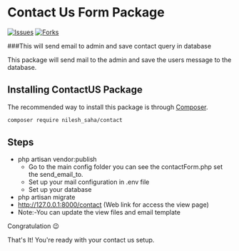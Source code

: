 # Contact Us Form Package

[![Issues](https://img.shields.io/github/issues/NileshSaha/contact-package?style=flat-square)](https://github.com/NileshSaha/contact-package/issues)
[![Forks](https://img.shields.io/github/stars/NileshSaha/contact-package?style=flat-square)](https://github.com/NileshSaha/contact-package/stargazers)

###This will send email to admin and save contact query in database

This package will send mail to the admin and save the users message to the database.

## Installing ContactUS Package

The recommended way to install this package is through
[Composer](https://getcomposer.org/).

```bash
composer require nilesh_saha/contact
```
## Steps

- php artisan vendor:publish
  - Go to the main config folder you can see the contactForm.php set the send_email_to.
  - Set up your mail configuration in .env file
  - Set up your database
- php artisan migrate
- http://127.0.0.1:8000/contact (Web link for access the view page)
- Note:-You can update the view files and email template




Congratulation 😉

That's It! You're ready with your contact us setup.
